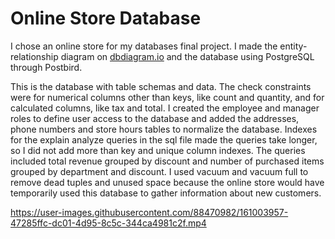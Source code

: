 # Online Store Database
I chose an online store for my databases final project. I made the entity-relationship diagram on [dbdiagram.io](http://dbdiagram.io) and the database using
PostgreSQL through Postbird.

This is the database with table schemas and data. The check constraints were for numerical columns other than keys, like count and quantity, and for calculated
columns, like tax and total. I created the employee and manager roles to define user access to the database and added the addresses, phone numbers and store
hours tables to normalize the database. Indexes for the explain analyze queries in the sql file made the queries take longer, so I did not add more than key and
unique column indexes. The queries included total revenue grouped by discount and number of purchased items grouped by department and discount. I used vacuum
and vacuum full to remove dead tuples and unused space because the online store would have temporarily used this database to gather information about new
customers.

https://user-images.githubusercontent.com/88470982/161003957-47285ffc-dc01-4d95-8c5c-344ca4981c2f.mp4
